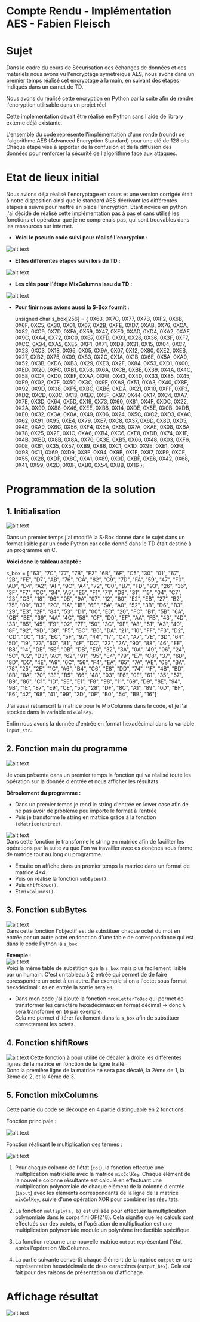 # Compte Rendu - Implémentation AES - Fabien Fleisch

# Sujet

Dans le cadre du cours de Sécurisation des échanges de données et des matériels nous avons vu l'encryptage symétreique AES, nous avons dans un premier temps réalisé cet encryptage à la main, en suivant des étapes indiqués dans un carnet de TD.  

Nous avons du réalisé cette encryption en Python par la suite afin de rendre l'encryption utilisable dans un projet réel  

Cette implémentation devait être réalisé en Python sans l'aide de library externe déjà existante.  

L'ensemble du code représente l'implémentation d'une ronde (round) de l'algorithme AES (Advanced Encryption Standard) pour une clé de 128 bits. Chaque étape vise à apporter de la confusion et de la diffusion des données pour renforcer la sécurité de l'algorithme face aux attaques.

# Etat de lieux initial

Nous avions déjà réalisé l'encryptage en cours et une version corrigée était à notre disposition ainsi que le standard AES décrivant les différentes étapes à suivre pour mettre en place l'encryption. Etant novice en python j'ai décidé de réalisé cette implémentation pas à pas et sans utilisé les fonctions et opérateur que je ne comprenais pas, qui sont trouvables dans les ressources sur internet.  

- **Voici le pseudo code suivi pour réalisé l'encryption :**

![alt text](image-1.png)

- **Et les différentes étapes suivi lors du TD :**
  
![alt text](image.png)

- **Les clés pour l'étape MixColumns issu du TD :**
  
![alt text](image-2.png)

- **Pour finir nous avions aussi la S-Box fournit :**  

  unsigned char s_box[256] = {
	0X63, 0X7C, 0X77, 0X7B, 0XF2, 0X6B, 0X6F, 0XC5, 0X30, 0X01, 0X67, 0X2B, 0XFE, 0XD7, 0XAB, 0X76,
	0XCA, 0X82, 0XC9, 0X7D, 0XFA, 0X59, 0X47, 0XF0, 0XAD, 0XD4, 0XA2, 0XAF, 0X9C, 0XA4, 0X72, 0XC0,
	0XB7, 0XFD, 0X93, 0X26, 0X36, 0X3F, 0XF7, 0XCC, 0X34, 0XA5, 0XE5, 0XF1, 0X71, 0XD8, 0X31, 0X15,
	0X04, 0XC7, 0X23, 0XC3, 0X18, 0X96, 0X05, 0X9A, 0X07, 0X12, 0X80, 0XE2, 0XEB, 0X27, 0XB2, 0X75,
	0X09, 0X83, 0X2C, 0X1A, 0X1B, 0X6E, 0X5A, 0XA0, 0X52, 0X3B, 0XD6, 0XB3, 0X29, 0XE3, 0X2F, 0X84,
	0X53, 0XD1, 0X00, 0XED, 0X20, 0XFC, 0XB1, 0X5B, 0X6A, 0XCB, 0XBE, 0X39, 0X4A, 0X4C, 0X58, 0XCF,
	0XD0, 0XEF, 0XAA, 0XFB, 0X43, 0X4D, 0X33, 0X85, 0X45, 0XF9, 0X02, 0X7F, 0X50, 0X3C, 0X9F, 0XA8,
	0X51, 0XA3, 0X40, 0X8F, 0X92, 0X9D, 0X38, 0XF5, 0XBC, 0XB6, 0XDA, 0X21, 0X10, 0XFF, 0XF3, 0XD2,
	0XCD, 0X0C, 0X13, 0XEC, 0X5F, 0X97, 0X44, 0X17, 0XC4, 0XA7, 0X7E, 0X3D, 0X64, 0X5D, 0X19, 0X73,
	0X60, 0X81, 0X4F, 0XDC, 0X22, 0X2A, 0X90, 0X88, 0X46, 0XEE, 0XB8, 0X14, 0XDE, 0X5E, 0X0B, 0XDB,
	0XE0, 0X32, 0X3A, 0X0A, 0X49, 0X06, 0X24, 0X5C, 0XC2, 0XD3, 0XAC, 0X62, 0X91, 0X95, 0XE4, 0X79,
	0XE7, 0XC8, 0X37, 0X6D, 0X8D, 0XD5, 0X4E, 0XA9, 0X6C, 0X56, 0XF4, 0XEA, 0X65, 0X7A, 0XAE, 0X08,
	0XBA, 0X78, 0X25, 0X2E, 0X1C, 0XA6, 0XB4, 0XC6, 0XE8, 0XDD, 0X74, 0X1F, 0X4B, 0XBD, 0X8B, 0X8A,
	0X70, 0X3E, 0XB5, 0X66, 0X48, 0X03, 0XF6, 0X0E, 0X61, 0X35, 0X57, 0XB9, 0X86, 0XC1, 0X1D, 0X9E,
	0XE1, 0XF8, 0X98, 0X11, 0X69, 0XD9, 0X8E, 0X94, 0X9B, 0X1E, 0X87, 0XE9, 0XCE, 0X55, 0X28, 0XDF,
	0X8C, 0XA1, 0X89, 0X0D, 0XBF, 0XE6, 0X42, 0X68, 0X41, 0X99, 0X2D, 0X0F, 0XB0, 0X54, 0XBB, 0X16 };

# Programmation de la solution

## 1. Initialisation  

![alt text](image-3.png)  

Dans un premier temps j'ai modifié la S-Box donné dans le sujet dans un format  lisible par un code Python car celle donné dans le TD était destiné à un programme en C.  

**Voici donc le tableau adapté :**

s_box = [
    "63", "7C", "77", "7B", "F2", "6B", "6F", "C5", "30", "01", "67", "2B", "FE", "D7", "AB", "76",
    "CA", "82", "C9", "7D", "FA", "59", "47", "F0", "AD", "D4", "A2", "AF", "9C", "A4", "72", "C0",
    "B7", "FD", "93", "26", "36", "3F", "F7", "CC", "34", "A5", "E5", "F1", "71", "D8", "31", "15",
    "04", "C7", "23", "C3", "18", "96", "05", "9A", "07", "12", "80", "E2", "EB", "27", "B2", "75",
    "09", "83", "2C", "1A", "1B", "6E", "5A", "A0", "52", "3B", "D6", "B3", "29", "E3", "2F", "84",
    "53", "D1", "00", "ED", "20", "FC", "B1", "5B", "6A", "CB", "BE", "39", "4A", "4C", "58", "CF",
    "D0", "EF", "AA", "FB", "43", "4D", "33", "85", "45", "F9", "02", "7F", "50", "3C", "9F", "A8",
    "51", "A3", "40", "8F", "92", "9D", "38", "F5", "BC", "B6", "DA", "21", "10", "FF", "F3", "D2",
    "CD", "0C", "13", "EC", "5F", "97", "44", "17", "C4", "A7", "7E", "3D", "64", "5D", "19", "73",
    "60", "81", "4F", "DC", "22", "2A", "90", "88", "46", "EE", "B8", "14", "DE", "5E", "0B", "DB",
    "E0", "32", "3A", "0A", "49", "06", "24", "5C", "C2", "D3", "AC", "62", "91", "95", "E4", "79",
    "E7", "C8", "37", "6D", "8D", "D5", "4E", "A9", "6C", "56", "F4", "EA", "65", "7A", "AE", "08",
    "BA", "78", "25", "2E", "1C", "A6", "B4", "C6", "E8", "DD", "74", "1F", "4B", "BD", "8B", "8A",
    "70", "3E", "B5", "66", "48", "03", "F6", "0E", "61", "35", "57", "B9", "86", "C1", "1D", "9E",
    "E1", "F8", "98", "11", "69", "D9", "8E", "94", "9B", "1E", "87", "E9", "CE", "55", "28", "DF",
    "8C", "A1", "89", "0D", "BF", "E6", "42", "68", "41", "99", "2D", "0F", "B0", "54", "BB", "16"]  

J'ai aussi retranscrit la matrice pour le MixColumns dans le code, et je l'ai stockée dans la variable `mixColKey`.  

Enfin nous avons la donnée d'entrée en format hexadécimal dans la variable `input_str`.  

## 2. Fonction main du programme  

![alt text](image-4.png)

Je vous présente dans un premier temps la fonction qui va réalisé toute les opération sur la donnée d'entrée et nous afficher les résultats.  

**Déroulement du programme :**  

- Dans un premier temps je rend le string d'entrée en lower case afin de ne pas avoir de problème peu importe le format à l'entrée
- Puis je transforme le string en matrice grâce à la fonction `toMatrice(entree)`.  


![alt text](image-5.png)  
Dans cette fonction je transforme le string en matrice afin de faciliter les opérations par la suite vu que l'on va travailler avec es donénes sous forme de matrice tout au long du programme.

- Ensuite on affiche dans un premier temps la matrice dans un format de matrice 4*4.
- Puis on réalise la fonction `subBytes()`.
- Puis `shiftRows()`.
- Et `mixColumns()`.


## 3. Fonction subBytes  

![alt text](image-6.png)  
Dans cette fonction l'objectif est de substituer chaque octet du mot en entrée par un autre octet en fonction d'une table de correspondance qui est dans le code Python la `s_box`.  

**Exemple :**  
![alt text](image-7.png)  
Voici la même table de substition que la `s_box` mais plus facilement lisible par un humain. C'est un tableau à 2 entrée qui permet de de faire coresspondre un octet à un autre. Par exemple si on a l'octet sous format hexadécimal : `A0` en entrée la sortie sera `E0`.

- Dans mon code j'ai ajouté la fonction `fromLetterToDec` qui permet de transformer les caractère hexadécimaux en format décimal -> donc `A` sera transformé en `10` par exemple.  
Cela me permet d'itérer facilement dans la `s_box` afin de substituer correctement les octets.


## 4. Fonction shiftRows  

![alt text](image-9.png)
Cette fonction à pour utilité de décaler à droite les différentes lignes de la matrice en fonction de la ligne traité.  
Donc la première ligne de la matrice ne sera pas décalé, la 2ème de 1, la 3ème de 2, et la 4ème de 3.

## 5. Fonction mixColumns  

Cette partie du code se découpe en 4 partie distinguable en 2 fonctions :  

Fonction principale :  

![alt text](image-10.png)  

Fonction réalisant le multiplication des termes :  
 
![alt text](image-11.png)


1. Pour chaque colonne de l'état (`col`), la fonction effectue une multiplication matricielle avec la matrice `mixColKey`. Chaque élément de la nouvelle colonne résultante est calculé en effectuant une multiplication polynomiale de chaque élément de la colonne d'entrée (`input`) avec les éléments correspondants de la ligne de la matrice `mixColKey`, suivie d'une opération XOR pour combiner les résultats.

2. La fonction `multiply(a, b)` est utilisée pour effectuer la multiplication polynomiale dans le corps fini GF(2^8). Cela signifie que les calculs sont effectués sur des octets, et l'opération de multiplication est une multiplication polynomiale modulo un polynôme irréductible spécifique.

3. La fonction retourne une nouvelle matrice `output` représentant l'état après l'opération MixColumns.

4. La partie suivante convertit chaque élément de la matrice `output` en une représentation hexadécimale de deux caractères (`output_hex`). Cela est fait pour des raisons de présentation ou d'affichage.




# Affichage résultat
![alt text](image-8.png)